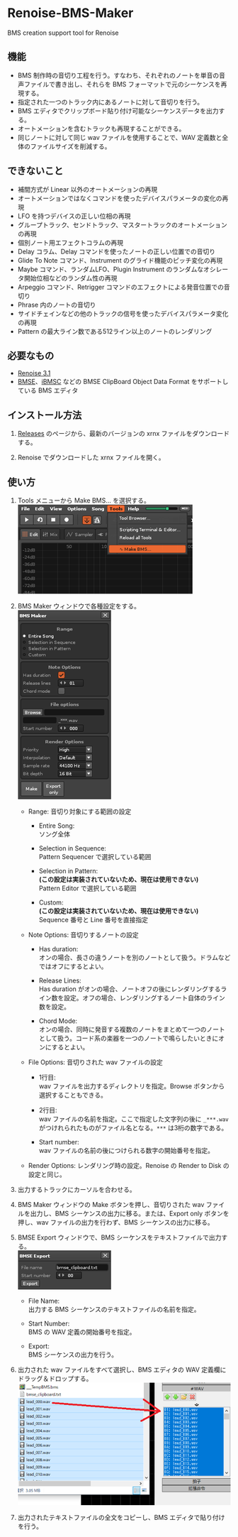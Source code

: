 # Renoise-BMS-Maker
BMS creation support tool for Renoise

## 機能
* BMS 制作時の音切り工程を行う。すなわち、それぞれのノートを単音の音声ファイルで書き出し、それらを BMS フォーマットで元のシーケンスを再現する。
* 指定された一つのトラック内にあるノートに対して音切りを行う。
* BMS エディタでクリップボード貼り付け可能なシーケンスデータを出力する。
* オートメーションを含むトラックも再現することができる。
* 同じノートに対して同じ wav ファイルを使用することで、WAV 定義数と全体のファイルサイズを削減する。

## できないこと
* 補間方式が Linear 以外のオートメーションの再現
* オートメーションではなくコマンドを使ったデバイスパラメータの変化の再現
* LFO を持つデバイスの正しい位相の再現
* グループトラック、センドトラック、マスタートラックのオートメーションの再現
* 個別ノート用エフェクトコラムの再現
* Delay コラム、Delay コマンドを使ったノートの正しい位置での音切り
* Glide To Note コマンド、Instrument のグライド機能のピッチ変化の再現
* Maybe コマンド、ランダムLFO、Plugin Instrument のランダムなオシレータ開始位相などのランダム性の再現
* Arpeggio コマンド、Retrigger コマンドのエフェクトによる発音位置での音切り
* Phrase 内のノートの音切り
* サイドチェインなどの他のトラックの信号を使ったデバイスパラメータ変化の再現
* Pattern の最大ライン数である512ライン以上のノートのレンダリング

## 必要なもの
* [Renoise 3.1](http://www.renoise.com/ "Home | Renoise")
* [BMSE](http://ucn.tokonats.net/ "UCN-Soft")、[iBMSC](https://hitkey.nekokan.dyndns.info/ibmsc_ja/ "iBMSC - Home") などの BMSE ClipBoard Object Data Format をサポートしている BMS エディタ

## インストール方法
1. [Releases](https://github.com/raii-x/Renoise-BMS-Maker/releases "Releases · raii-x/Renoise-BMS-Maker") のページから、最新のバージョンの xrnx ファイルをダウンロードする。

2. Renoise でダウンロードした xrnx ファイルを開く。

## 使い方
1. Tools メニューから Make BMS... を選択する。  
![Tools](https://raw.githubusercontent.com/raii-x/Renoise-BMS-Maker/images/tools.png)

2. BMS Maker ウィンドウで各種設定をする。  
![BMS Maker window](https://raw.githubusercontent.com/raii-x/Renoise-BMS-Maker/images/bms_maker.png)

    * Range: 音切り対象にする範囲の設定
        * Entire Song:  
        ソング全体

        * Selection in Sequence:  
        Pattern Sequencer で選択している範囲
        
        * Selection in Pattern:  
        **(この設定は実装されていないため、現在は使用できない)**  
        Pattern Editor で選択している範囲

        * Custom:  
        **(この設定は実装されていないため、現在は使用できない)**  
        Sequence 番号と Line 番号を直接指定

    * Note Options: 音切りするノートの設定
        * Has duration:  
        オンの場合、長さの違うノートを別のノートとして扱う。ドラムなどではオフにするとよい。

        * Release Lines:  
        Has duration がオンの場合、ノートオフの後にレンダリングするライン数を設定。オフの場合、レンダリングするノート自体のライン数を設定。

        * Chord Mode:  
        オンの場合、同時に発音する複数のノートをまとめて一つのノートとして扱う。コード系の楽器を一つのノートで鳴らしたいときにオンにするとよい。

    * File Options: 音切りされた wav ファイルの設定
        * 1行目:  
        wav ファイルを出力するディレクトリを指定。Browse ボタンから選択することもできる。

        * 2行目:  
        wav ファイルの名前を指定。ここで指定した文字列の後に `_***.wav` がつけれられたものがファイル名となる。`***` は3桁の数字である。

        * Start number:  
        wav ファイルの名前の後につけられる数字の開始番号を指定。

    * Render Options: レンダリング時の設定。Renoise の Render to Disk の設定と同じ。

3. 出力するトラックにカーソルを合わせる。

4. BMS Maker ウィンドウの Make ボタンを押し、音切りされた wav ファイルを出力し、BMS シーケンスの出力に移る。または、Export only ボタンを押し、wav ファイルの出力を行わず、BMS シーケンスの出力に移る。

5. BMSE Export ウィンドウで、BMS シーケンスをテキストファイルで出力する。  
![BMSE Export window](https://raw.githubusercontent.com/raii-x/Renoise-BMS-Maker/images/bmse_export.png)

    * File Name:  
    出力する BMS シーケンスのテキストファイルの名前を指定。

    * Start Number:  
    BMS の WAV 定義の開始番号を指定。

    * Export:  
    BMS シーケンスの出力を行う。

6. 出力された wav ファイルをすべて選択し、BMS エディタの WAV 定義欄にドラッグ＆ドロップする。  
![WAV drag & drop](https://raw.githubusercontent.com/raii-x/Renoise-BMS-Maker/images/wav_drag.png)

7. 出力されたテキストファイルの全文をコピーし、BMS エディタで貼り付けを行う。
